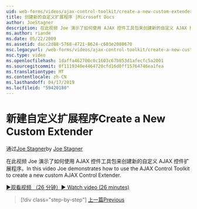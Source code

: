 ```yaml
---
uid: web-forms/videos/ajax-control-toolkit/create-a-new-custom-extender
title: 创建新的自定义扩展程序 |Microsoft Docs
author: JoeStagner
description: 在此视频 Joe 演示了如何使用 AJAX 控件工具包来创建新的自定义 AJAX 控件扩展程序。
ms.author: riande
ms.date: 05/22/2009
ms.assetid: dacc2d88-5768-4721-8624-c603e2088670
msc.legacyurl: /web-forms/videos/ajax-control-toolkit/create-a-new-custom-extender
msc.type: video
ms.openlocfilehash: 1daffa462700c0c1603c67b853d1afecfc5a2001
ms.sourcegitcommit: 0f1119340e4464720cfd16d0ff15764746ea1fea
ms.translationtype: MT
ms.contentlocale: zh-CN
ms.lasthandoff: 04/17/2019
ms.locfileid: "59420180"
---
```

# <a name="create-a-new-custom-extender"></a><span data-ttu-id="60790-103">新建自定义扩展程序</span><span class="sxs-lookup"><span data-stu-id="60790-103">Create a New Custom Extender</span></span>

<span data-ttu-id="60790-104">通过[Joe Stagner](https://github.com/JoeStagner)</span><span class="sxs-lookup"><span data-stu-id="60790-104">by [Joe Stagner](https://github.com/JoeStagner)</span></span>

<span data-ttu-id="60790-105">在此视频 Joe 演示了如何使用 AJAX 控件工具包来创建新的自定义 AJAX 控件扩展程序。</span><span class="sxs-lookup"><span data-stu-id="60790-105">In this video Joe demonstrates how to use the AJAX Control Toolkit to create a new custom AJAX Control Extender.</span></span>

[<span data-ttu-id="60790-106">&#9654;观看视频 （26 分钟）</span><span class="sxs-lookup"><span data-stu-id="60790-106">&#9654; Watch video (26 minutes)</span></span>](https://channel9.msdn.com/Blogs/ASP-NET-Site-Videos/create-a-new-custom-extender)

> [!div class="step-by-step"]
> [<span data-ttu-id="60790-107">上一篇</span><span class="sxs-lookup"><span data-stu-id="60790-107">Previous</span></span>](editor-control-custom.md)
